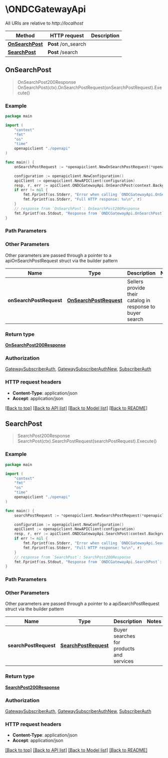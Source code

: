 # \ONDCGatewayApi

All URIs are relative to *http://localhost*

Method | HTTP request | Description
------------- | ------------- | -------------
[**OnSearchPost**](ONDCGatewayApi.md#OnSearchPost) | **Post** /on_search | 
[**SearchPost**](ONDCGatewayApi.md#SearchPost) | **Post** /search | 



## OnSearchPost

> OnSearchPost200Response OnSearchPost(ctx).OnSearchPostRequest(onSearchPostRequest).Execute()





### Example

```go
package main

import (
    "context"
    "fmt"
    "os"
    "time"
    openapiclient "./openapi"
)

func main() {
    onSearchPostRequest := *openapiclient.NewOnSearchPostRequest(*openapiclient.NewContext(openapiclient.Domain("nic2004:60232"), "TODO", "TODO", "Action_example", "CoreVersion_example", "BapId_example", "BapUri_example", "TransactionId_example", "MessageId_example", time.Now())) // OnSearchPostRequest | Sellers provide their catalog in response to buyer search (optional)

    configuration := openapiclient.NewConfiguration()
    apiClient := openapiclient.NewAPIClient(configuration)
    resp, r, err := apiClient.ONDCGatewayApi.OnSearchPost(context.Background()).OnSearchPostRequest(onSearchPostRequest).Execute()
    if err != nil {
        fmt.Fprintf(os.Stderr, "Error when calling `ONDCGatewayApi.OnSearchPost``: %v\n", err)
        fmt.Fprintf(os.Stderr, "Full HTTP response: %v\n", r)
    }
    // response from `OnSearchPost`: OnSearchPost200Response
    fmt.Fprintf(os.Stdout, "Response from `ONDCGatewayApi.OnSearchPost`: %v\n", resp)
}
```

### Path Parameters



### Other Parameters

Other parameters are passed through a pointer to a apiOnSearchPostRequest struct via the builder pattern


Name | Type | Description  | Notes
------------- | ------------- | ------------- | -------------
 **onSearchPostRequest** | [**OnSearchPostRequest**](OnSearchPostRequest.md) | Sellers provide their catalog in response to buyer search | 

### Return type

[**OnSearchPost200Response**](OnSearchPost200Response.md)

### Authorization

[GatewaySubscriberAuth](../README.md#GatewaySubscriberAuth), [GatewaySubscriberAuthNew](../README.md#GatewaySubscriberAuthNew), [SubscriberAuth](../README.md#SubscriberAuth)

### HTTP request headers

- **Content-Type**: application/json
- **Accept**: application/json

[[Back to top]](#) [[Back to API list]](../README.md#documentation-for-api-endpoints)
[[Back to Model list]](../README.md#documentation-for-models)
[[Back to README]](../README.md)


## SearchPost

> SearchPost200Response SearchPost(ctx).SearchPostRequest(searchPostRequest).Execute()





### Example

```go
package main

import (
    "context"
    "fmt"
    "os"
    "time"
    openapiclient "./openapi"
)

func main() {
    searchPostRequest := *openapiclient.NewSearchPostRequest(*openapiclient.NewContext(openapiclient.Domain("nic2004:60232"), "TODO", "TODO", "Action_example", "CoreVersion_example", "BapId_example", "BapUri_example", "TransactionId_example", "MessageId_example", time.Now()), *openapiclient.NewSearchPostRequestMessage()) // SearchPostRequest | Buyer searches for products and services (optional)

    configuration := openapiclient.NewConfiguration()
    apiClient := openapiclient.NewAPIClient(configuration)
    resp, r, err := apiClient.ONDCGatewayApi.SearchPost(context.Background()).SearchPostRequest(searchPostRequest).Execute()
    if err != nil {
        fmt.Fprintf(os.Stderr, "Error when calling `ONDCGatewayApi.SearchPost``: %v\n", err)
        fmt.Fprintf(os.Stderr, "Full HTTP response: %v\n", r)
    }
    // response from `SearchPost`: SearchPost200Response
    fmt.Fprintf(os.Stdout, "Response from `ONDCGatewayApi.SearchPost`: %v\n", resp)
}
```

### Path Parameters



### Other Parameters

Other parameters are passed through a pointer to a apiSearchPostRequest struct via the builder pattern


Name | Type | Description  | Notes
------------- | ------------- | ------------- | -------------
 **searchPostRequest** | [**SearchPostRequest**](SearchPostRequest.md) | Buyer searches for products and services | 

### Return type

[**SearchPost200Response**](SearchPost200Response.md)

### Authorization

[GatewaySubscriberAuth](../README.md#GatewaySubscriberAuth), [GatewaySubscriberAuthNew](../README.md#GatewaySubscriberAuthNew), [SubscriberAuth](../README.md#SubscriberAuth)

### HTTP request headers

- **Content-Type**: application/json
- **Accept**: application/json

[[Back to top]](#) [[Back to API list]](../README.md#documentation-for-api-endpoints)
[[Back to Model list]](../README.md#documentation-for-models)
[[Back to README]](../README.md)

